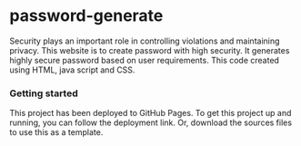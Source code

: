 # password-generate

Security plays an important role in controlling violations and maintaining privacy. This website is to create password with high security. It generates highly secure password based on user requirements. This code created using HTML, java script and CSS. 

### Getting started 
This project has been deployed to GitHub Pages. To get this project up and running, you can follow the deployment link. Or, download the sources files to use this as a template.

###

